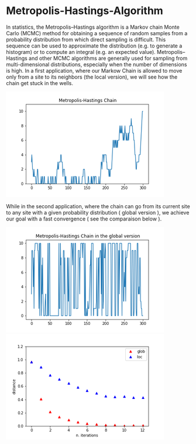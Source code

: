 # Metropolis-Hastings-Algorithm
In statistics, the Metropolis–Hastings algorithm is a Markov chain Monte Carlo (MCMC) method for obtaining a sequence of random samples from a probability distribution from which direct sampling is difficult. This sequence can be used to approximate the distribution (e.g. to generate a histogram) or to compute an integral (e.g. an expected value). Metropolis–Hastings and other MCMC algorithms are generally used for sampling from multi-dimensional distributions, especially when the number of dimensions is high.
In a first application, where our Markow Chain is allowed to move only from a site to its neighbors (the local version), we will see how the chain get stuck in the wells.

![](https://github.com/AhmedASN/Metropolis-Hastings-Algorithm/blob/main/Images/the%20chain%20in%20the%20local%20version.png)

While in the second application, where the chain can go from its current site to any site with a given probability distribution ( global version ), we achieve our goal with a fast convergence ( see the comparaison below ).

![](https://github.com/AhmedASN/Metropolis-Hastings-Algorithm/blob/main/Images/Chain%20in%20the%20global%20version.png)
![](https://github.com/AhmedASN/Metropolis-Hastings-Algorithm/blob/main/Images/glob%20and%20loc.png)
